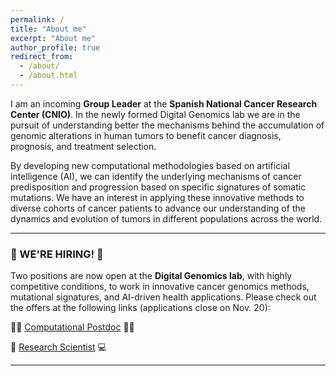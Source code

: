 ```yaml
---
permalink: /
title: "About me"
excerpt: "About me"
author_profile: true
redirect_from: 
  - /about/
  - /about.html
---
```


I am an incoming __Group Leader__ at the __Spanish National Cancer Research Center (CNIO)__. In the newly formed Digital Genomics lab we are in the pursuit of understanding better the mechanisms behind the accumulation of genomic alterations in human tumors to benefit cancer diagnosis, prognosis, and treatment selection.

By developing new computational methodologies based on artificial intelligence (AI), we can identify the underlying mechanisms of cancer predisposition and progression based on specific signatures of somatic mutations. We have an interest in applying these innovative methods to diverse cohorts of cancer patients to advance our understanding of the dynamics and evolution of tumors in different populations across the world.


---------------------------

### 📢 WE'RE HIRING! 📢

Two positions are now open at the __Digital Genomics lab__, with highly competitive conditions, to work in innovative cancer genomics methods, mutational signatures, and AI-driven health applications. Please check out the offers at the following links (applications close on Nov. 20):

👩‍💻 [Computational Postdoc](https://www.cnio.es/empleo/postdoctoral-research-assistant-for-the-digital-genomics-group-aidg/) 👨‍💻

🧬 [Research Scientist](https://www.cnio.es/empleo/research-scientist-for-the-digital-genomics-group-rsdg/) 💻

---------------------------
